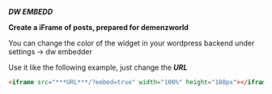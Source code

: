 ***DW EMBEDD***

**Create a iFrame of posts, prepared for demenzworld**

You can change the color of the widget in your wordpress backend under settings -> dw embedder

Use it like the following example, just change the ***URL***

``` HTML
<iframe src="***URL***/?embed=true" width="100%" height="180px"></iframe>

``` 